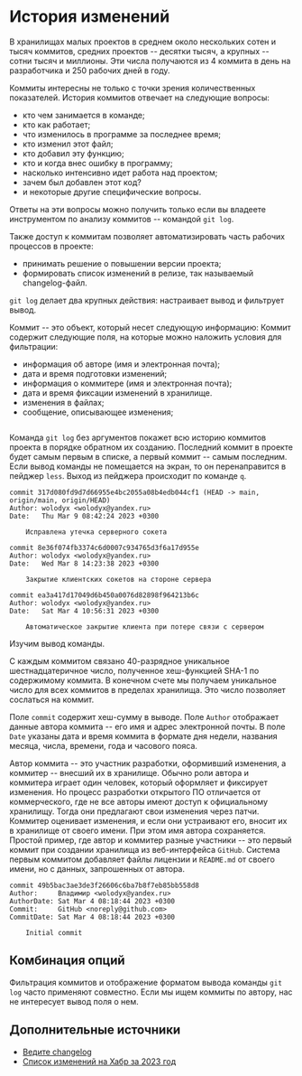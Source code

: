 <!-- # Изучение истории -->
# История изменений


<!--
История -- это быстрый источник знаний о проекте.
Быть в курсе дела.
Поиск программных ошибок без отладки.
-->

<!-- Количество коммитов в истории -->
В хранилищах малых проектов в среднем около нескольких сотен и тысяч коммитов, средних проектов -- десятки тысяч, а крупных -- сотни тысяч и миллионы.
Эти числа получаются из 4 коммита в день на разработчика и 250 рабочих дней в году.
<!-- Важность изучения истории -->
Коммиты интересны не только с точки зрения количественных показателей.
История коммитов отвечает на следующие вопросы:
* кто чем занимается в команде;
* кто как работает;
* что изменилось в программе за последнее время;
* кто изменил этот файл;
* кто добавил эту функцию;
* кто и когда внес ошибку в программу;
* насколько интенсивно идет работа над проектом;
* зачем был добавлен этот код?
* и некоторые другие специфические вопросы.

<!-- Про команду `git log` -->
Ответы на эти вопросы можно получить только если вы владеете инструментом по анализу коммитов -- командой `git log`.

Также доступ к коммитам позволяет автоматизировать часть рабочих процессов в проекте:
* принимать решение о повышении версии проекта;
* формировать список изменений в релизе, так называемый changelog-файл.

`git log` делает два крупных действия: настраивает вывод и фильтрует вывод.

Коммит -- это объект, который несет следующую информацию:
Коммит содержит следующие поля, на которые можно наложить условия для фильтрации:
* информация об авторе (имя и электронная почта);
* дата и время подготовки изменений;
* информация о коммитере (имя и электронная почта);
* дата и время фиксации изменений в хранилище.
* изменения в файлах;
* сообщение, описывающее изменения;

```{figure} ./images/commit-desc.png
```


Команда `git log` без аргументов покажет всю историю коммитов проекта в порядке обратном их созданию.
Последний коммит в проекте будет самым первым в списке, а первый коммит -- самым последним.
Если вывод команды не помещается на экран, то он перенаправится в пейджер `less`.
Выход из пейджера происходит по команде `q`.

``` text
commit 317d080fd9d7d66955e4bc2055a08b4edb044cf1 (HEAD -> main, origin/main, origin/HEAD)
Author: wolodyx <wolodyx@yandex.ru>
Date:   Thu Mar 9 08:42:24 2023 +0300

    Исправлена утечка серверного сокета

commit 8e36f074fb3374c6d0007c934765d3f6a17d955e
Author: wolodyx <wolodyx@yandex.ru>
Date:   Wed Mar 8 14:23:38 2023 +0300

    Закрытие клиентских сокетов на стороне сервера

commit ea3a417d17049d6b450a0076d82898f964213b6c
Author: wolodyx <wolodyx@yandex.ru>
Date:   Sat Mar 4 10:56:31 2023 +0300

    Автоматическое закрытие клиента при потере связи с сервером
```

<!-- Формат вывода по умолчанию -->
Изучим вывод команды.

<!-- Хеш-сумма коммита -->
С каждым коммитом связано 40-разрядное уникальное шестнадцатеричное число, полученное хеш-функцией SHA-1 по содержимому коммита.
В конечном счете мы получаем уникальное число для всех коммитов в пределах хранилища.
Это число позволяет сослаться на коммит.

<!-- Остальные поля коммита -->
Поле `commit` содержит хеш-сумму в выводе.
Поле `Author` отображает данные автора коммита -- его имя и адрес электронной почты.
В поле `Date` указаны дата и время коммита в формате дня недели, названия месяца, числа, времени, года и часового пояса.
<!--
Сообщение к коммиту.
-->

<!-- STEP: Отличие автора от коммитера -->
Автор коммита -- это участник разработки, оформивший изменения, а коммитер -- внесший их в хранилище.
Обычно роли автора и коммитера играет один человек, который оформляет и фиксирует изменения.
Но процесс разработки открытого ПО отличается от коммерческого, где не все авторы имеют доступ к официальному хранилищу.
Тогда они предлагают свои изменения через патчи.
Коммитер оценивает изменения, и если они устраивают его, вносит их в хранилище от своего имени.
При этом имя автора сохраняется.
Простой пример, где автор и коммитер разные участники -- это первый коммит при создании хранилища из веб-интерфейса `GitHub`.
Система первым коммитом добавляет файлы лицензии и `README.md` от своего имени, но с данных, запрошенных от автора.

``` text
commit 49b5bac3ae3de3f26606c6ba7b8f7eb85bb558d8
Author:     Владимир <wolodyx@yandex.ru>
AuthorDate: Sat Mar 4 08:18:44 2023 +0300
Commit:     GitHub <noreply@github.com>
CommitDate: Sat Mar 4 08:18:44 2023 +0300

    Initial commit
```


## Комбинация опций

Фильтрация коммитов и отображение форматом вывода команды `git log` часто применяют совместно.
Если мы ищем коммиты по автору, нас не интересует вывод поля о нем.

<!-- Ссылка на коммит -->


## Дополнительные источники

* [Ведите changelog](https://keepachangelog.com/ru/1.1.0/)
* [Список изменений на Хабр за 2023 год](https://habr.com/ru/docs/changelog/2023/)

